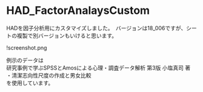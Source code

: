# HAD_FactorAnalaysCustom
HADを因子分析用にカスタマイズしました。　バージョンは18_006ですが、シートの複製で別バージョンもいけると思います。

!screenshot.png
  
例示のデータは   
研究事例で学ぶSPSSとAmosによる心理・調査データ解析 第3版 小塩真司 著　  
・清潔志向性尺度の作成と男女比較　  
を使用しています。　  
